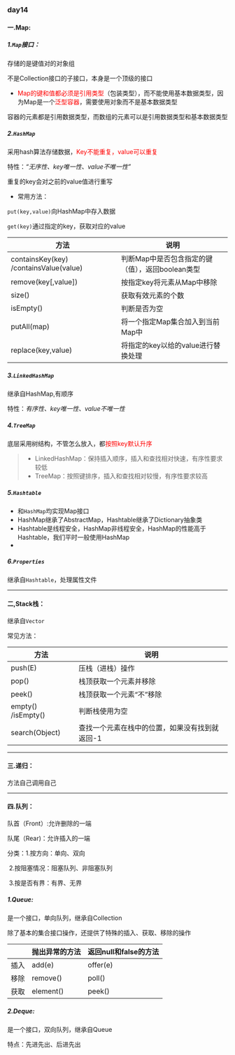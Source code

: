 ### day14

#### 一.Map:

##### 1.`Map`接口：

存储的是键值对的对象组

不是Collection接口的子接口，本身是一个顶级的接口

- <span style="color:red;">Map的键和值都必须是引用类型</span>（包装类型），而不能使用基本数据类型，因为Map是一个<span style="color:red;">泛型容器</span>，需要使用对象而不是基本数据类型

容器的元素都是引用数据类型，而数组的元素可以是引用数据类型和基本数据类型



##### 2.`HashMap`

采用hash算法存储数据，<span style="color:red;">Key不能重复，value可以重复</span>

特性：*“无序性、key唯一性、value不唯一性”*

重复的key会对之前的value值进行重写

-  常用方法：

`put(key,value)`向HashMap中存入数据

`get(key)`通过指定的key，获取对应的value

| 方法                                    | 说明                                             |
| --------------------------------------- | ------------------------------------------------ |
| containsKey(key)  /containsValue(value) | 判断Map中是否包含指定的键（值），返回boolean类型 |
| remove(key[,value])                     | 按指定key将元素从Map中移除                       |
| size()                                  | 获取有效元素的个数                               |
| isEmpty()                               | 判断是否为空                                     |
| putAll(map)                             | 将一个指定Map集合加入到当前Map中                 |
| replace(key,value)                      | 将指定的key以给的value进行替换处理               |



##### 3.`LinkedHashMap`

继承自HashMap,有顺序

特性：*有序性、key唯一性、value不唯一性*

##### 4.`TreeMap`

底层采用树结构，不管怎么放入，都<span style="color:red;">按照key默认升序</span>



<!--LinkedHashMap和TreeMap的选择-->

> - LinkedHashMap：保持插入顺序，插入和查找相对快速，有序性要求较低
> - TreeMap：按照键排序，插入和查找相对较慢，有序性要求较高



##### 5.`Hashtable`

- 和`HashMap`均实现Map接口
- HashMap继承了AbstractMap，Hashtable继承了Dictionary抽象类
- Hashtable是线程安全，HashMap非线程安全，HashMap的性能高于Hashtable，我们平时一般使用HashMap
- 



##### 6.`Properties`

继承自`Hashtable`，处理属性文件



------

#### 二,Stack栈：

继承自`Vector`

常见方法：

| 方法                | 说明                                           |
| ------------------- | ---------------------------------------------- |
| push(E)             | 压栈（进栈）操作                               |
| pop()               | 栈顶获取一个元素并移除                         |
| peek()              | 栈顶获取一个元素“不”移除                       |
| empty()  /isEmpty() | 判断栈使用为空                                 |
| search(Object)      | 查找一个元素在栈中的位置，如果没有找到就返回-1 |



------

#### 三.递归：

方法自己调用自己



------

#### 四.队列：

队首（Front）:允许删除的一端

队尾（Rear)：允许插入的一端

分类：1.按方向：单向、双向

​			2.按阻塞情况：阻塞队列、非阻塞队列

​			3.按是否有界：有界、无界



##### 1.Queue:

是一个接口，单向队列，继承自Collection

除了基本的集合接口操作，还提供了特殊的插入、获取、移除的操作

|      | 抛出异常的方法 | 返回null和false的方法 |
| ---- | -------------- | --------------------- |
| 插入 | add(e)         | offer(e)              |
| 移除 | remove()       | poll()                |
| 获取 | element()      | peek()                |



##### 2.Deque:

是一个接口，双向队列，继承自Queue

特点：先进先出、后进先出

